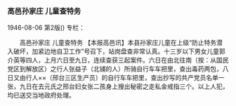 ### 高邑孙家庄  儿童查特务

1946-08-06
第2版()
专栏：

　　高邑孙家庄
    儿童查特务
    【本报高邑讯】本县孙家庄儿童在上级“防止特务潜入破坏，加紧边地自卫工作”号召下，站岗盘查非常认真。十三岁以下男女儿童郭介英等四人，上月六日至九日，连续查获三起案件。六日在由北往南（按：从国民党区到解放区）之行人张益子（北铺的人）所骑自行车车把里，查出毒药两包，八日又由行人××（邢台三区生产员）的自行车车把里，查出抄写的共产党员名单一张，九日在去元氏之邢台妇女张二孩身上搜出秘密之走私金戒指三个。以上人犯，均已送交当地政府处理。
